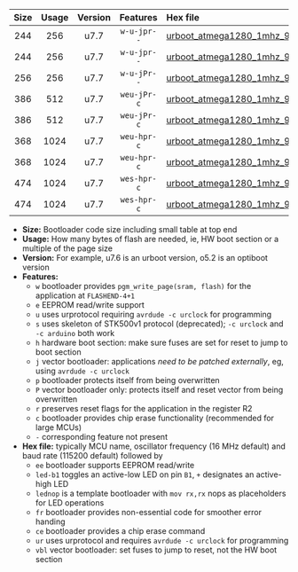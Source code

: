|Size|Usage|Version|Features|Hex file|
|:-:|:-:|:-:|:-:|:--|
|244|256|u7.7|`w-u-jpr--`|[urboot_atmega1280_1mhz_9600bps_led+b7_ur_vbl.hex](https://raw.githubusercontent.com/stefanrueger/urboot.hex/main/mcus/atmega1280/fcpu_1mhz/9600_bps/urboot_atmega1280_1mhz_9600bps_led+b7_ur_vbl.hex)|
|244|256|u7.7|`w-u-jpr--`|[urboot_atmega1280_1mhz_9600bps_lednop_ur_vbl.hex](https://raw.githubusercontent.com/stefanrueger/urboot.hex/main/mcus/atmega1280/fcpu_1mhz/9600_bps/urboot_atmega1280_1mhz_9600bps_lednop_ur_vbl.hex)|
|256|256|u7.7|`w-u-jPr--`|[urboot_atmega1280_1mhz_9600bps_ur_vbl.hex](https://raw.githubusercontent.com/stefanrueger/urboot.hex/main/mcus/atmega1280/fcpu_1mhz/9600_bps/urboot_atmega1280_1mhz_9600bps_ur_vbl.hex)|
|386|512|u7.7|`weu-jPr-c`|[urboot_atmega1280_1mhz_9600bps_ee_led+b7_fr_ce_ur_vbl.hex](https://raw.githubusercontent.com/stefanrueger/urboot.hex/main/mcus/atmega1280/fcpu_1mhz/9600_bps/urboot_atmega1280_1mhz_9600bps_ee_led+b7_fr_ce_ur_vbl.hex)|
|386|512|u7.7|`weu-jPr-c`|[urboot_atmega1280_1mhz_9600bps_ee_lednop_fr_ce_ur_vbl.hex](https://raw.githubusercontent.com/stefanrueger/urboot.hex/main/mcus/atmega1280/fcpu_1mhz/9600_bps/urboot_atmega1280_1mhz_9600bps_ee_lednop_fr_ce_ur_vbl.hex)|
|368|1024|u7.7|`weu-hpr-c`|[urboot_atmega1280_1mhz_9600bps_ee_led+b7_fr_ce_ur.hex](https://raw.githubusercontent.com/stefanrueger/urboot.hex/main/mcus/atmega1280/fcpu_1mhz/9600_bps/urboot_atmega1280_1mhz_9600bps_ee_led+b7_fr_ce_ur.hex)|
|368|1024|u7.7|`weu-hpr-c`|[urboot_atmega1280_1mhz_9600bps_ee_lednop_fr_ce_ur.hex](https://raw.githubusercontent.com/stefanrueger/urboot.hex/main/mcus/atmega1280/fcpu_1mhz/9600_bps/urboot_atmega1280_1mhz_9600bps_ee_lednop_fr_ce_ur.hex)|
|474|1024|u7.7|`wes-hpr-c`|[urboot_atmega1280_1mhz_9600bps_ee_led+b7_fr_ce.hex](https://raw.githubusercontent.com/stefanrueger/urboot.hex/main/mcus/atmega1280/fcpu_1mhz/9600_bps/urboot_atmega1280_1mhz_9600bps_ee_led+b7_fr_ce.hex)|
|474|1024|u7.7|`wes-hpr-c`|[urboot_atmega1280_1mhz_9600bps_ee_lednop_fr_ce.hex](https://raw.githubusercontent.com/stefanrueger/urboot.hex/main/mcus/atmega1280/fcpu_1mhz/9600_bps/urboot_atmega1280_1mhz_9600bps_ee_lednop_fr_ce.hex)|

- **Size:** Bootloader code size including small table at top end
- **Usage:** How many bytes of flash are needed, ie, HW boot section or a multiple of the page size
- **Version:** For example, u7.6 is an urboot version, o5.2 is an optiboot version
- **Features:**
  + `w` bootloader provides `pgm_write_page(sram, flash)` for the application at `FLASHEND-4+1`
  + `e` EEPROM read/write support
  + `u` uses urprotocol requiring `avrdude -c urclock` for programming
  + `s` uses skeleton of STK500v1 protocol (deprecated); `-c urclock` and `-c arduino` both work
  + `h` hardware boot section: make sure fuses are set for reset to jump to boot section
  + `j` vector bootloader: applications *need to be patched externally*, eg, using `avrdude -c urclock`
  + `p` bootloader protects itself from being overwritten
  + `P` vector bootloader only: protects itself and reset vector from being overwritten
  + `r` preserves reset flags for the application in the register R2
  + `c` bootloader provides chip erase functionality (recommended for large MCUs)
  + `-` corresponding feature not present
- **Hex file:** typically MCU name, oscillator frequency (16 MHz default) and baud rate (115200 default) followed by
  + `ee` bootloader supports EEPROM read/write
  + `led-b1` toggles an active-low LED on pin `B1`, `+` designates an active-high LED
  + `lednop` is a template bootloader with `mov rx,rx` nops as placeholders for LED operations
  + `fr` bootloader provides non-essential code for smoother error handing
  + `ce` bootloader provides a chip erase command
  + `ur` uses urprotocol and requires `avrdude -c urclock` for programming
  + `vbl` vector bootloader: set fuses to jump to reset, not the HW boot section
